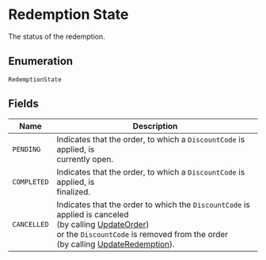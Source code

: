 
# Redemption State

The status of the redemption.

## Enumeration

`RedemptionState`

## Fields

| Name | Description |
|  --- | --- |
| `PENDING` | Indicates that the order, to which a `DiscountCode` is applied, is<br>currently open. |
| `COMPLETED` | Indicates that the order, to which a `DiscountCode` is applied, is<br>finalized. |
| `CANCELLED` | Indicates that the order to which the `DiscountCode` is applied is canceled<br>(by calling [UpdateOrder](../../doc/apis/orders.md#update-order))<br>or the `DiscountCode` is removed from the order<br>(by calling [UpdateRedemption](../../doc/apis/discount-codes.md#update-redemption)). |

